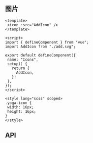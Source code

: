 
## 图片

<code-wrapper>
<div class="code-source"><IconIcons /></div>

 ```vue
<template>
  <icon :src="AddIcon" />
</template>

<script>
import { defineComponent } from "vue";
import AddIcon from "./add.svg";

export default defineComponent({
  name: "Icons",
  setup() {
    return {
      AddIcon,
    };
  },
});
</script>

<style lang="scss" scoped>
.yoga-icon {
  width: 16px;
  height: 16px;
}
</style>

```

</code-wrapper>




<script>
import IconIcons from '../../src/components/icon/demo/icons.vue';
export default {
	components: {
		IconIcons
	}
}
</script>

## API
